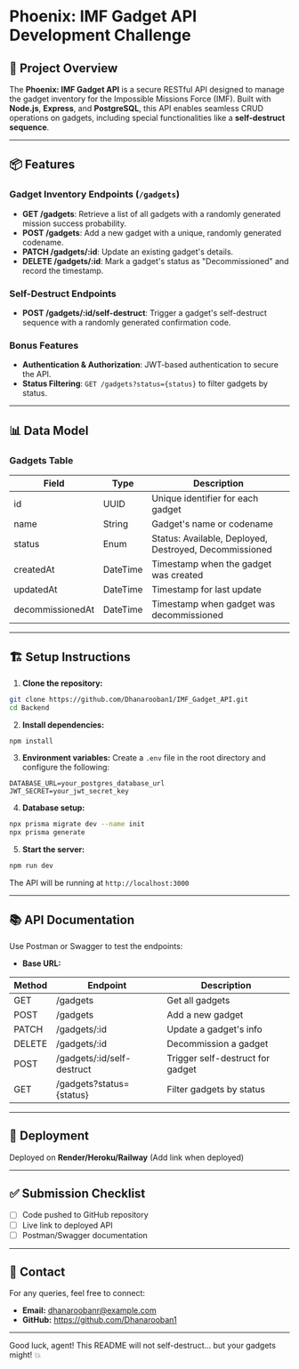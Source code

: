 # Phoenix: IMF Gadget API Development Challenge

## 🚀 Project Overview
The **Phoenix: IMF Gadget API** is a secure RESTful API designed to manage the gadget inventory for the Impossible Missions Force (IMF). Built with **Node.js**, **Express**, and **PostgreSQL**, this API enables seamless CRUD operations on gadgets, including special functionalities like a **self-destruct sequence**.

---

## 📦 Features

### Gadget Inventory Endpoints (`/gadgets`)
- **GET /gadgets**: Retrieve a list of all gadgets with a randomly generated mission success probability.
- **POST /gadgets**: Add a new gadget with a unique, randomly generated codename.
- **PATCH /gadgets/:id**: Update an existing gadget's details.
- **DELETE /gadgets/:id**: Mark a gadget's status as "Decommissioned" and record the timestamp.

### Self-Destruct Endpoints
- **POST /gadgets/:id/self-destruct**: Trigger a gadget's self-destruct sequence with a randomly generated confirmation code.

### Bonus Features
- **Authentication & Authorization**: JWT-based authentication to secure the API.
- **Status Filtering**: `GET /gadgets?status={status}` to filter gadgets by status.

---

## 📊 Data Model

### Gadgets Table
| Field   | Type    | Description                                |
|---------|---------|--------------------------------------------|
| id      | UUID    | Unique identifier for each gadget          |
| name    | String  | Gadget's name or codename                  |
| status  | Enum    | Status: Available, Deployed, Destroyed, Decommissioned |
| createdAt | DateTime | Timestamp when the gadget was created      |
| updatedAt | DateTime | Timestamp for last update                  |
| decommissionedAt | DateTime | Timestamp when gadget was decommissioned |

---

## 🏗️ Setup Instructions

1. **Clone the repository:**
```bash
git clone https://github.com/Dhanarooban1/IMF_Gadget_API.git
cd Backend
```

2. **Install dependencies:**
```bash
npm install
```

3. **Environment variables:**
Create a `.env` file in the root directory and configure the following:
```plaintext
DATABASE_URL=your_postgres_database_url
JWT_SECRET=your_jwt_secret_key
```

4. **Database setup:**
```bash
npx prisma migrate dev --name init
npx prisma generate
```

5. **Start the server:**
```bash
npm run dev
```

The API will be running at `http://localhost:3000`

---

## 📚 API Documentation

Use Postman or Swagger to test the endpoints:
- **Base URL:** ` `

| Method | Endpoint                            | Description                      |
|-------|-------------------------------------|----------------------------------|
| GET   | /gadgets                           | Get all gadgets                  |
| POST  | /gadgets                           | Add a new gadget                 |
| PATCH | /gadgets/:id                       | Update a gadget's info           |
| DELETE| /gadgets/:id                       | Decommission a gadget            |
| POST  | /gadgets/:id/self-destruct         | Trigger self-destruct for gadget |
| GET   | /gadgets?status={status}           | Filter gadgets by status         |

---

## 🚀 Deployment

Deployed on **Render/Heroku/Railway** (Add link when deployed)

---

## ✅ Submission Checklist

- [ ] Code pushed to GitHub repository
- [ ] Live link to deployed API
- [ ] Postman/Swagger documentation

---

## 📧 Contact

For any queries, feel free to connect:
- **Email:** dhanaroobanr@example.com
- **GitHub:** https://github.com/Dhanarooban1

---

Good luck, agent! This README will not self-destruct... but your gadgets might! 💥

